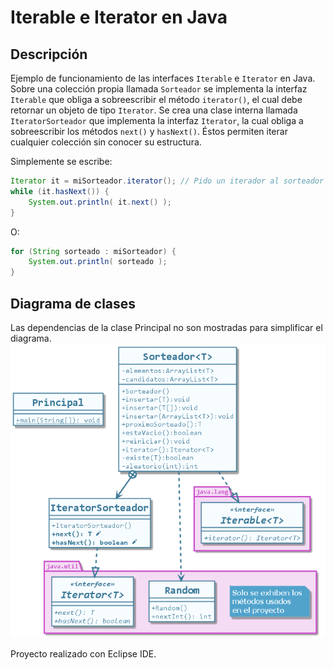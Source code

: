 # Iterable e Iterator en Java

## Descripción

Ejemplo de funcionamiento de las interfaces `Iterable` e `Iterator` en Java.
Sobre una colección propia llamada `Sorteador` se implementa la interfaz `Iterable` que obliga a sobreescribir el método `iterator()`, el cual debe retornar un objeto de tipo `Iterator`.
Se crea una clase interna llamada `IteratorSorteador` que implementa la interfaz `Iterator`, la cual obliga a sobreescribir los métodos `next()` y `hasNext()`. Éstos permiten iterar cualquier colección sin conocer su estructura.

Simplemente se escribe:

```java
Iterator it = miSorteador.iterator(); // Pido un iterador al sorteador
while (it.hasNext()) {
    System.out.println( it.next() );
}
```
O:

```java
for (String sorteado : miSorteador) {
    System.out.println( sorteado );
}
```
## Diagrama de clases

Las dependencias de la clase Principal no son mostradas para simplificar el diagrama.
![Diagrama de clases](src/ejemploiterable/uml/clases-iterable-iterator-java.png)

Proyecto realizado con Eclipse IDE.
